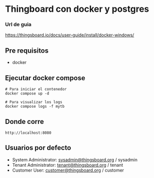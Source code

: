 # Thingboard con docker y postgres

### Url de guia
https://thingsboard.io/docs/user-guide/install/docker-windows/

## Pre requisitos
- docker

## Ejecutar docker compose

```
# Para iniciar el contenedor
docker compose up -d

# Para visualizar los logs
docker compose logs -f mytb
```

## Donde corre

```
http://localhost:8080
```

## Usuarios por defecto
- System Administrator: sysadmin@thingsboard.org / sysadmin
- Tenant Administrator: tenant@thingsboard.org / tenant
- Customer User: customer@thingsboard.org / customer
